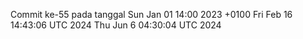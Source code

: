 Commit ke-55 pada tanggal Sun Jan 01 14:00 2023 +0100
Fri Feb 16 14:43:06 UTC 2024
Thu Jun  6 04:30:04 UTC 2024
